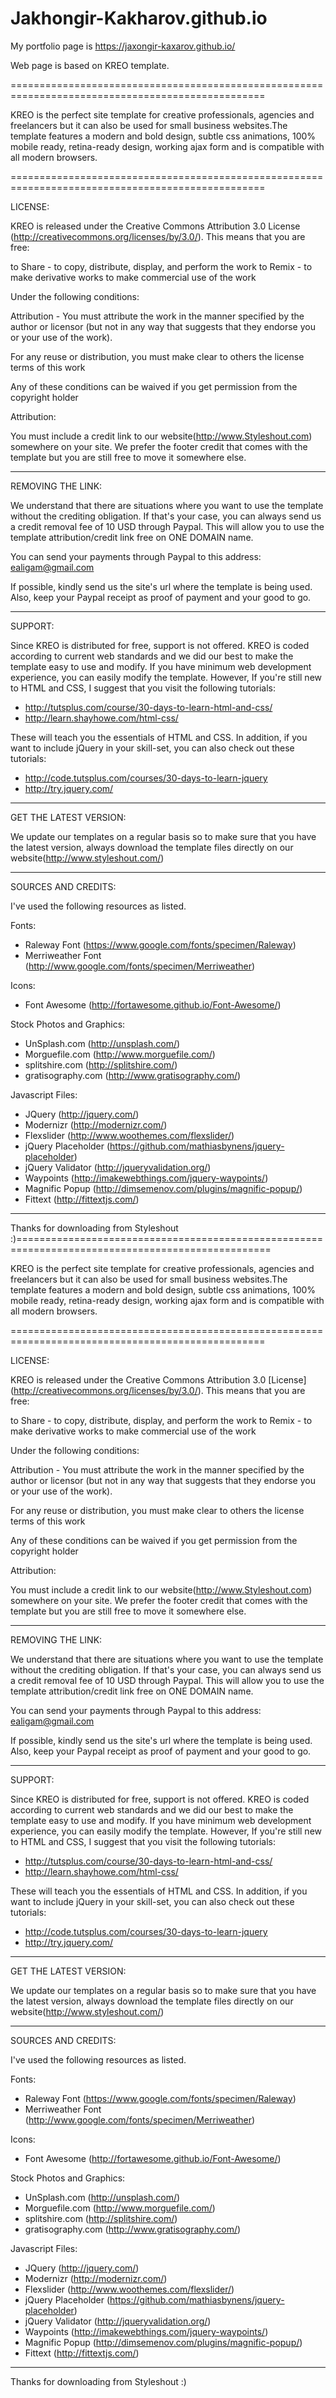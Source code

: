 # Jakhongir-Kakharov.github.io

My portfolio page is https://jaxongir-kaxarov.github.io/ 

Web page is based on KREO template.

==================================================================================================

KREO is the perfect site template for creative professionals, agencies and freelancers but 
it can also be used for small business websites.The template features a modern and bold design,
subtle css animations, 100% mobile ready, retina-ready design, working ajax form and is compatible
with all modern browsers.

==================================================================================================

LICENSE:

KREO is released under the Creative Commons Attribution 3.0 License
(http://creativecommons.org/licenses/by/3.0/). This means that you are free:

   to Share - to copy, distribute, display, and perform the work
   to Remix - to make derivative works
   to make commercial use of the work 

Under the following conditions:

   Attribution - You must attribute the work in the manner specified by the 
   author or licensor (but not in any way that suggests that they endorse you 
   or your use of the work). 

   For any reuse or distribution, you must make clear to others the license 
   terms of this work

   Any of these conditions can be waived if you get permission from the 
   copyright holder

Attribution: 

   You must include a credit link to our website(http://www.Styleshout.com) somewhere on
   your site. We prefer the footer credit that comes with the template but you are still 
   free to move it somewhere else.

-----------------------------------------------------------------------------------------------------

REMOVING THE LINK:

We understand that there are situations where you want to use the template without the 
crediting obligation. If that's your case, you can always send us a 
credit removal fee of 10 USD through Paypal. This will allow you to use the 
template attribution/credit link free on ONE DOMAIN name. 

You can send your payments through Paypal to this address: ealigam@gmail.com

If possible, kindly send us the site's url where the template is being used. 
Also, keep your Paypal receipt as proof of payment and your good to go.

------------------------------------------------------------------------------------------------------ 

SUPPORT:

Since KREO is distributed for free, support is not offered. KREO is coded according 
to current web standards and we did our best to make the template easy to use and modify.
If you have minimum web development experience, you can easily modify the template. 
However, If you're still new to HTML and CSS, I suggest that you visit the 
following tutorials:

- http://tutsplus.com/course/30-days-to-learn-html-and-css/
- http://learn.shayhowe.com/html-css/

These will teach you the essentials of HTML and CSS. In addition, if you want to include
jQuery in your skill-set, you can also check out these tutorials: 

- http://code.tutsplus.com/courses/30-days-to-learn-jquery
- http://try.jquery.com/

------------------------------------------------------------------------------------------------------ 

GET THE LATEST VERSION:

We update our templates on a regular basis so to make sure that you have the latest version, 
always download the template files directly on our website(http://www.styleshout.com/)

-------------------------------------------------------------------------------------------------------

SOURCES AND CREDITS:

I've used the following resources as listed.

Fonts:

- Raleway Font (https://www.google.com/fonts/specimen/Raleway)
- Merriweather Font (http://www.google.com/fonts/specimen/Merriweather)

Icons:

- Font Awesome (http://fortawesome.github.io/Font-Awesome/)

Stock Photos and Graphics:

- UnSplash.com (http://unsplash.com/)
- Morguefile.com (http://www.morguefile.com/)
- splitshire.com (http://splitshire.com/)
- gratisography.com (http://www.gratisography.com/)

Javascript Files:

- JQuery (http://jquery.com/)
- Modernizr (http://modernizr.com/)
- Flexslider (http://www.woothemes.com/flexslider/)
- jQuery Placeholder (https://github.com/mathiasbynens/jquery-placeholder)
- jQuery Validator (http://jqueryvalidation.org/)
- Waypoints (http://imakewebthings.com/jquery-waypoints/)
- Magnific Popup (http://dimsemenov.com/plugins/magnific-popup/)
- Fittext (http://fittextjs.com/)

--------------------------------------------------------------------------------------------------------- 

Thanks for downloading from Styleshout :)==================================================================================================

KREO is the perfect site template for creative professionals, agencies and freelancers but 
it can also be used for small business websites.The template features a modern and bold design,
subtle css animations, 100% mobile ready, retina-ready design, working ajax form and is compatible
with all modern browsers.

==================================================================================================

LICENSE:

KREO is released under the Creative Commons Attribution 3.0 [License]
(http://creativecommons.org/licenses/by/3.0/). This means that you are free:

   to Share - to copy, distribute, display, and perform the work
   to Remix - to make derivative works
   to make commercial use of the work 

Under the following conditions:

   Attribution - You must attribute the work in the manner specified by the 
   author or licensor (but not in any way that suggests that they endorse you 
   or your use of the work). 

   For any reuse or distribution, you must make clear to others the license 
   terms of this work

   Any of these conditions can be waived if you get permission from the 
   copyright holder

Attribution: 

   You must include a credit link to our website(http://www.Styleshout.com) somewhere on
   your site. We prefer the footer credit that comes with the template but you are still 
   free to move it somewhere else.

-----------------------------------------------------------------------------------------------------

REMOVING THE LINK:

We understand that there are situations where you want to use the template without the 
crediting obligation. If that's your case, you can always send us a 
credit removal fee of 10 USD through Paypal. This will allow you to use the 
template attribution/credit link free on ONE DOMAIN name. 

You can send your payments through Paypal to this address: ealigam@gmail.com

If possible, kindly send us the site's url where the template is being used. 
Also, keep your Paypal receipt as proof of payment and your good to go.

------------------------------------------------------------------------------------------------------ 

SUPPORT:

Since KREO is distributed for free, support is not offered. KREO is coded according 
to current web standards and we did our best to make the template easy to use and modify.
If you have minimum web development experience, you can easily modify the template. 
However, If you're still new to HTML and CSS, I suggest that you visit the 
following tutorials:

- http://tutsplus.com/course/30-days-to-learn-html-and-css/
- http://learn.shayhowe.com/html-css/

These will teach you the essentials of HTML and CSS. In addition, if you want to include
jQuery in your skill-set, you can also check out these tutorials: 

- http://code.tutsplus.com/courses/30-days-to-learn-jquery
- http://try.jquery.com/

------------------------------------------------------------------------------------------------------ 

GET THE LATEST VERSION:

We update our templates on a regular basis so to make sure that you have the latest version, 
always download the template files directly on our website(http://www.styleshout.com/)

-------------------------------------------------------------------------------------------------------

SOURCES AND CREDITS:

I've used the following resources as listed.

Fonts:

- Raleway Font (https://www.google.com/fonts/specimen/Raleway)
- Merriweather Font (http://www.google.com/fonts/specimen/Merriweather)

Icons:

- Font Awesome (http://fortawesome.github.io/Font-Awesome/)

Stock Photos and Graphics:

- UnSplash.com (http://unsplash.com/)
- Morguefile.com (http://www.morguefile.com/)
- splitshire.com (http://splitshire.com/)
- gratisography.com (http://www.gratisography.com/)

Javascript Files:

- JQuery (http://jquery.com/)
- Modernizr (http://modernizr.com/)
- Flexslider (http://www.woothemes.com/flexslider/)
- jQuery Placeholder (https://github.com/mathiasbynens/jquery-placeholder)
- jQuery Validator (http://jqueryvalidation.org/)
- Waypoints (http://imakewebthings.com/jquery-waypoints/)
- Magnific Popup (http://dimsemenov.com/plugins/magnific-popup/)
- Fittext (http://fittextjs.com/)

--------------------------------------------------------------------------------------------------------- 

Thanks for downloading from Styleshout :)
